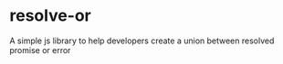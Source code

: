 # resolve-or
A simple js library to help developers create a union between resolved promise or error
